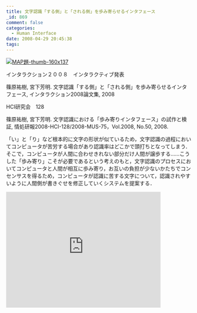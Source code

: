```yaml
---
title: 文字認識「する側」と「される側」を歩み寄らせるインタフェース
_id: 869
comment: false
categories:
  - Human Interface
date: 2008-04-29 20:45:38
tags:
---
```


[![MAP題-thumb-160x137](/wp-content/uploads/2015/04/MAP題-thumb.png)](/wp-content/uploads/2015/04/MAP題-thumb.png)


インタラクション２００８　インタラクティブ発表

篠原祐樹, 宮下芳明. 文字認識「する側」と「される側」を歩み寄らせるインタフェース, インタラクション2008論文集, 2008

 HCI研究会　128

 篠原祐樹, 宮下芳明. 文字認識における「歩み寄りインタフェース」の試作と検証, 情処研報2008-HCI-128/2008-MUS-75，Vol.2008, No.50, 2008.

 「い」と「り」など根本的に文字の形状が似ているため，文字認識の過程においてコンピュータが苦労する場合があり認識率はどこかで頭打ちとなってしまう．そこで，コンピュータが人間に合わせきれない部分だけ人間が譲歩する......こうした「歩み寄り」こそが必要であるという考えのもと，文字認識のプロセスにおいてコンピュータと人間が相互に歩み寄り，お互いの負担が少ないかたちでコンセンサスを得るため，コンピュータが認識に苦する文字について，認識されやすいように人間側が書きぐせを修正していくシステムを提案する．


<iframe width="420" height="315" src="https://www.youtube.com/embed/2g_Jx1_DfkA" frameborder="0" allowfullscreen></iframe>


